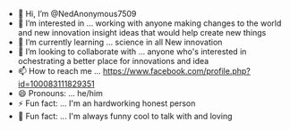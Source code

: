 - 👋 Hi, I’m @NedAnonymous7509
- 👀 I’m interested in ... working with anyone making changes to the world and new innovation insight ideas that would help create new things
- 🌱 I’m currently learning ... science in all New innovation
- 💞️ I’m looking to collaborate with ... anyone who's interested in ochestrating a better place for innovations and idea
- 📫 How to reach me ... https://www.facebook.com/profile.php?id=100083111829351
- 😄 Pronouns: ... he/him
- ⚡ Fun fact: ... I'm an hardworking honest person
- 🌟 Fun fact: ... I'm always funny cool to talk with and loving 
<!---
NedAnonymous7509/NedAnonymous7509 is a ✨ special ✨ repository because its `README.md` (this file) appears on your GitHub profile.
You can click the Preview link to take a look at your changes.
--->
